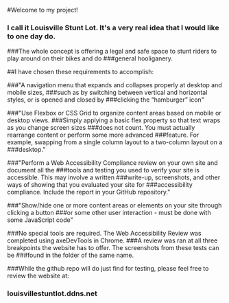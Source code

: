 #Welcome to my project!
### I call it Louisville Stunt Lot. It's a very real idea that I would like to one day do.
###The whole concept is offering a legal and safe space to stunt riders to play around on their bikes and do ###general hooliganery.


##I have chosen these requirements to accomplish: 

###"A navigation menu that expands and collapses properly at desktop and mobile sizes,
###such as by switching between vertical and horizontal styles, or is opened and closed by
###clicking the “hamburger” icon"

###"Use Flexbox or CSS Grid to organize content areas based on mobile or desktop views.
###Simply applying a basic flex property so that text wraps as you change screen sizes
###does not count. You must actually rearrange content or perform some more advanced
###feature. For example, swapping from a single column layout to a two-column layout on a
###desktop."

###"Perform a Web Accessibility Compliance review on your own site and document all the
###tools and testing you used to verify your site is accessible. This may involve a written
###write-up, screenshots, and other ways of showing that you evaluated your site for
###accessibility compliance. Include the report in your GitHub repository."

###"Show/hide one or more content areas or elements on your site through clicking a button
###or some other user interaction - must be done with some JavaScript code"

###No special tools are required. The Web Accessibility Review was completed using axeDevTools in Chrome.
###A review was ran at all three breakpoints the website has to offer. The screenshots from these tests can be ###found in the folder of the same name.

###While the github repo will do just find for testing, please feel free to review the website at:
###                                louisvillestuntlot.ddns.net


